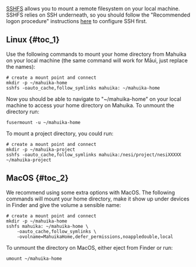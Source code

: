 [SSHFS](https://github.com/libfuse/sshfs) allows you to mount a remote
filesystem on your local machine. SSHFS relies on SSH underneath, so you
should follow the \"Recommended logon procedure\" instructions
[here](https://support.nesi.org.nz/hc/en-gb/articles/360000161315-Logging-in-to-the-HPCs)
to configure SSH first.

Linux {#toc_1}
-----

Use the following commands to mount your home directory from Mahuika on
your local machine (the same command will work for Māui, just replace
the names):

<div>

``` {.line-numbers .language-none}
# create a mount point and connect
mkdir -p ~/mahuika-home
sshfs -oauto_cache,follow_symlinks mahuika: ~/mahuika-home
```

</div>

Now you should be able to navigate to \"\~/mahuika-home\" on your local
machine to access your home directory on Mahuika. To unmount the
directory run:

<div>

``` {.line-numbers .language-none}
fusermount -u ~/mahuika-home
```

</div>

To mount a project directory, you could run:

<div>

``` {.line-numbers .language-none}
# create a mount point and connect
mkdir -p ~/mahuika-project
sshfs -oauto_cache,follow_symlinks mahuika:/nesi/project/nesiXXXXX ~/mahuika-project
```

</div>

MacOS {#toc_2}
-----

We recommend using some extra options with MacOS. The following commands
will mount your home directory, make it show up under devices in Finder
and give the volume a sensible name:

<div>

``` {.line-numbers .language-none}
# create a mount point and connect
mkdir -p ~/mahuika-home
sshfs mahuika: ~/mahuika-home \
    -oauto_cache,follow_symlinks \
    -ovolname=MahuikaHome,defer_permissions,noappledouble,local 
```

</div>

To unmount the directory on MacOS, either eject from Finder or run:

<div>

``` {.line-numbers .language-none}
umount ~/mahuika-home
```

</div>
